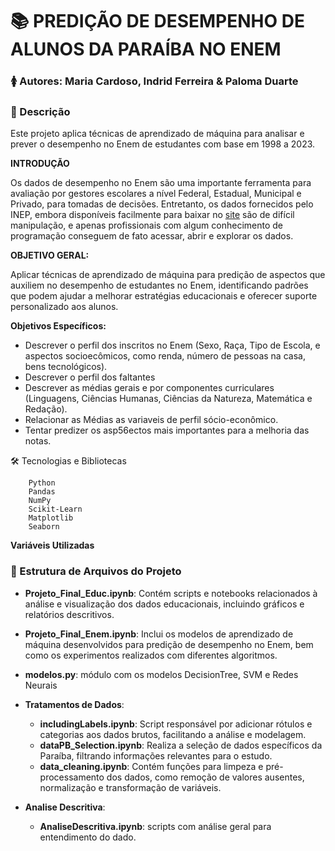 # 📚 PREDIÇÃO DE DESEMPENHO DE ALUNOS DA PARAÍBA NO ENEM

### 🚺  Autores: Maria Cardoso, Indrid Ferreira & Paloma Duarte



### 📝 Descrição
Este projeto aplica técnicas de aprendizado de máquina para analisar e prever o desempenho no Enem de estudantes com base em 1998 a 2023.



**INTRODUÇÃO**
 
 Os dados de desempenho no Enem são uma importante ferramenta para avaliação por gestores escolares a nível Federal, Estadual, Municipal e Privado, para tomadas de decisões. Entretanto, os dados fornecidos pelo INEP, embora disponíveis facilmente para baixar no [site](https://www.gov.br/inep/pt-br/acesso-a-informacao/dados-abertos/microdados) são de difícil manipulação, e apenas profissionais com algum conhecimento de programação conseguem de fato acessar, abrir e explorar os dados. 
 


**OBJETIVO GERAL:**

   Aplicar técnicas de aprendizado de máquina para predição de aspectos que auxiliem no desempenho de estudantes no Enem, identificando padrões que podem ajudar a melhorar estratégias educacionais e oferecer suporte personalizado aos alunos.

   

**Objetivos Específicos:**
  
  
   - Descrever o perfil dos inscritos no Enem (Sexo, Raça, Tipo de Escola, e aspectos socioecômicos, como renda, número de pessoas na casa, bens tecnológicos).
   - Descrever o perfil dos faltantes
   - Descrever as médias gerais e por componentes curriculares (Linguagens, Ciências Humanas, Ciências da Natureza, Matemática e Redação).
   - Relacionar as Médias as variaveis de perfil sócio-econômico.
   - Tentar predizer os asp56ectos mais importantes para a melhoria das notas.
 
 

 🛠️ Tecnologias e Bibliotecas

        Python
        Pandas
        NumPy
        Scikit-Learn
        Matplotlib
        Seaborn


**Variáveis Utilizadas**

### 📂 Estrutura de Arquivos do Projeto

- **Projeto_Final_Educ.ipynb**: Contém scripts e notebooks relacionados à análise e visualização dos dados educacionais, incluindo gráficos e relatórios descritivos.

- **Projeto_Final_Enem.ipynb**: Inclui os modelos de aprendizado de máquina desenvolvidos para predição de desempenho no Enem, bem como os experimentos realizados com diferentes algoritmos.

- **modelos.py**: módulo com os modelos DecisionTree, SVM e Redes Neurais

- **Tratamentos de Dados**:
   - **includingLabels.ipynb**: Script responsável por adicionar rótulos e categorias aos dados brutos, facilitando a análise e modelagem.
   - **dataPB_Selection.ipynb**: Realiza a seleção de dados específicos da Paraíba, filtrando informações relevantes para o estudo.
   - **data_cleaning.ipynb**: Contém funções para limpeza e pré-processamento dos dados, como remoção de valores ausentes, normalização e transformação de variáveis.

- **Analise Descritiva**:
   - **AnaliseDescritiva.ipynb**: scripts com análise geral para entendimento do dado.